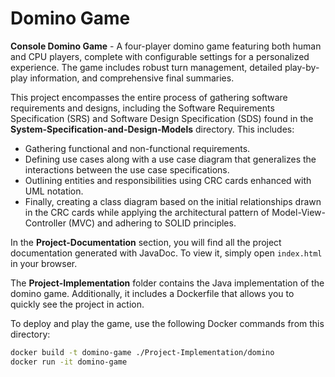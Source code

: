 # Domino Game

**Console Domino Game** - A four-player domino game featuring both human and CPU players, complete with configurable settings for a personalized experience. The game includes robust turn management, detailed play-by-play information, and comprehensive final summaries.

This project encompasses the entire process of gathering software requirements and designs, including the Software Requirements Specification (SRS) and Software Design Specification (SDS) found in the **System-Specification-and-Design-Models** directory. This includes:

- Gathering functional and non-functional requirements.
- Defining use cases along with a use case diagram that generalizes the interactions between the use case specifications.
- Outlining entities and responsibilities using CRC cards enhanced with UML notation.
- Finally, creating a class diagram based on the initial relationships drawn in the CRC cards while applying the architectural pattern of Model-View-Controller (MVC) and adhering to SOLID principles.

In the **Project-Documentation** section, you will find all the project documentation generated with JavaDoc. To view it, simply open `index.html` in your browser.

The **Project-Implementation** folder contains the Java implementation of the domino game. Additionally, it includes a Dockerfile that allows you to quickly see the project in action.

To deploy and play the game, use the following Docker commands from this directory:

```bash
docker build -t domino-game ./Project-Implementation/domino
docker run -it domino-game
